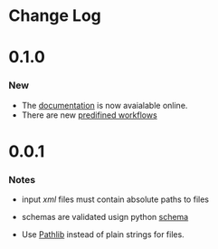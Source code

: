 # Change Log

#  0.1.0

### New
 * The [documentation](https://xtp-job-control.readthedocs.io/en/latest/index.html) is now avaialable online.
 * There are new [predifined workflows](https://xtp-job-control.readthedocs.io/en/latest/tutorial.html#available-workflows)

#  0.0.1
### Notes

* input *xml* files must contain absolute paths to files

* schemas are validated usign python [schema](https://github.com/keleshev/schema)

* Use [Pathlib](https://docs.python.org/3/library/pathlib.html) instead of plain strings for files.
